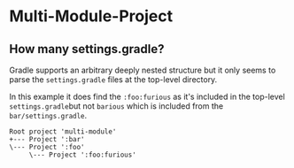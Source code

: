 Multi-Module-Project
====================

How many settings.gradle?
-------------------------

Gradle supports an arbitrary deeply nested structure but it only seems to parse the
`settings.gradle` files at the top-level directory.

In this example it does find the `:foo:furious` as it's included in the
top-level `settings.gradle`but not `barious` which is included from the
`bar/settings.gradle`.

    Root project 'multi-module'
    +--- Project ':bar'
    \--- Project ':foo'
         \--- Project ':foo:furious'

